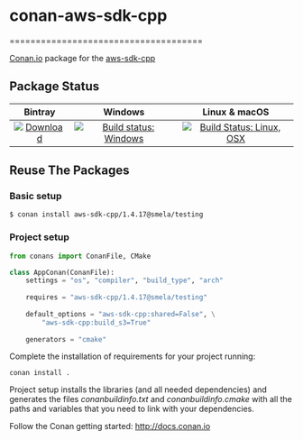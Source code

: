 # conan-aws-sdk-cpp
=====================================

[Conan.io](https://conan.io) package for the [aws-sdk-cpp](https://github.com/aws/aws-sdk-cpp)

## Package Status

| Bintray | Windows | Linux & macOS |
|:--------:|:---------:|:-----------------:|
|[![Download](https://api.bintray.com/packages/smela/conan/aws-sdk-cpp%3Asmela/images/download.svg) ](https://bintray.com/smela/conan/aws-sdk-cpp%3Asmela/_latestVersion)|[![Build status: Windows](https://ci.appveyor.com/api/projects/status/h2vsu09qrs0v4wew?svg=true)](https://ci.appveyor.com/project/SMelanko/conan-aws-sdk-cpp)|[![Build Status: Linux, OSX](https://travis-ci.org/SMelanko/conan-aws-sdk-cpp.svg?branch=master)](https://travis-ci.org/SMelanko/conan-aws-sdk-cpp)

## Reuse The Packages

### Basic setup

    $ conan install aws-sdk-cpp/1.4.17@smela/testing

### Project setup

```py
from conans import ConanFile, CMake

class AppConan(ConanFile):
    settings = "os", "compiler", "build_type", "arch"
    
    requires = "aws-sdk-cpp/1.4.17@smela/testing"
    
    default_options = "aws-sdk-cpp:shared=False", \
        "aws-sdk-cpp:build_s3=True"
        
    generators = "cmake"
```

Complete the installation of requirements for your project running:

    conan install .

Project setup installs the libraries (and all needed dependencies) and generates
the files *conanbuildinfo.txt* and *conanbuildinfo.cmake*
with all the paths and variables that you need to link with your dependencies.

Follow the Conan getting started: http://docs.conan.io
